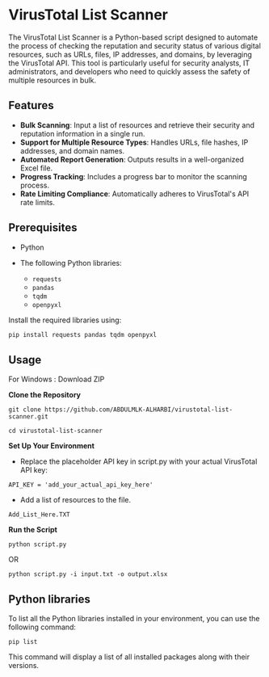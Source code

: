 # VirusTotal List Scanner

The VirusTotal List Scanner is a Python-based script designed to automate the process of checking the reputation and security status of various digital resources, such as URLs, files, IP addresses, and domains, by leveraging the VirusTotal API. This tool is particularly useful for security analysts, IT administrators, and developers who need to quickly assess the safety of multiple resources in bulk.

## Features

- **Bulk Scanning**: Input a list of resources and retrieve their security and reputation information in a single run.
- **Support for Multiple Resource Types**: Handles URLs, file hashes, IP addresses, and domain names.
- **Automated Report Generation**: Outputs results in a well-organized Excel file.
- **Progress Tracking**: Includes a progress bar to monitor the scanning process.
- **Rate Limiting Compliance**: Automatically adheres to VirusTotal's API rate limits.

## Prerequisites

- Python
  
- The following Python libraries:
  - `requests`
  - `pandas`
  - `tqdm`
  - `openpyxl`

Install the required libraries using:

```bash
pip install requests pandas tqdm openpyxl
```
## Usage
For Windows : Download ZIP 

**Clone the Repository**
```
git clone https://github.com/ABDULMLK-ALHARBI/virustotal-list-scanner.git
```
```
cd virustotal-list-scanner
```


**Set Up Your Environment**

- Replace the placeholder API key in script.py with your actual VirusTotal API key:
```
API_KEY = 'add_your_actual_api_key_here'
```

- Add a list of resources to the file.  

```
Add_List_Here.TXT 
```

**Run the Script**
```
python script.py 
```
OR
```
python script.py -i input.txt -o output.xlsx
```

## Python libraries 
To list all the Python libraries installed in your environment, you can use the following command:

```
pip list
```
This command will display a list of all installed packages along with their versions.


